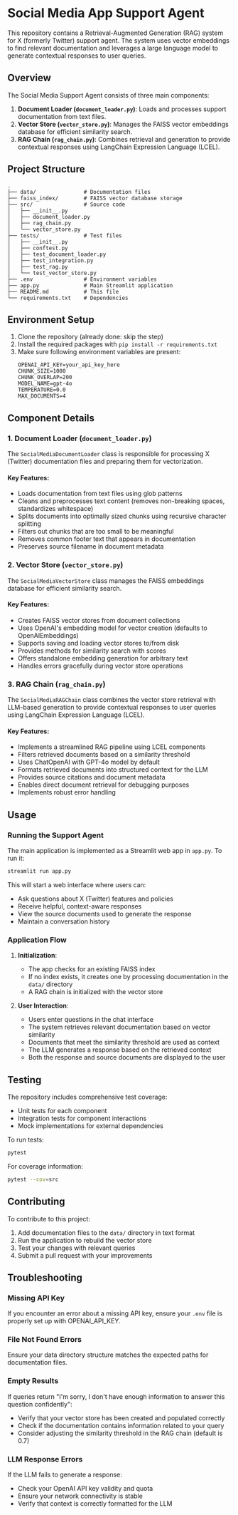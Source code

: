 # Social Media App Support Agent

This repository contains a Retrieval-Augmented Generation (RAG) system for X (formerly Twitter) support agent. The system uses vector embeddings to find relevant documentation and leverages a large language model to generate contextual responses to user queries.

## Overview

The Social Media Support Agent consists of three main components:

1. **Document Loader (`document_loader.py`)**: Loads and processes support documentation from text files.
2. **Vector Store (`vector_store.py`)**: Manages the FAISS vector embeddings database for efficient similarity search.
3. **RAG Chain (`rag_chain.py`)**: Combines retrieval and generation to provide contextual responses using LangChain Expression Language (LCEL).


## Project Structure

```
.
├── data/               # Documentation files
├── faiss_index/        # FAISS vector database storage
├── src/                # Source code
│   ├── __init__.py
│   ├── document_loader.py
│   ├── rag_chain.py
│   └── vector_store.py
├── tests/              # Test files
│   ├── __init__.py
│   ├── conftest.py
│   ├── test_document_loader.py
│   ├── test_integration.py
│   ├── test_rag.py
│   └── test_vector_store.py
├── .env                # Environment variables
├── app.py              # Main Streamlit application
├── README.md           # This file
└── requirements.txt    # Dependencies
```



## Environment Setup

1. Clone the repository (already done: skip the step)
2. Install the required packages with `pip install -r requirements.txt`
3. Make sure following environment variables are present:
   ```
   OPENAI_API_KEY=your_api_key_here
   CHUNK_SIZE=1000
   CHUNK_OVERLAP=200
   MODEL_NAME=gpt-4o
   TEMPERATURE=0.0
   MAX_DOCUMENTS=4
   ```

## Component Details

### 1. Document Loader (`document_loader.py`)

The `SocialMediaDocumentLoader` class is responsible for processing X (Twitter) documentation files and preparing them for vectorization.

#### Key Features:

- Loads documentation from text files using glob patterns
- Cleans and preprocesses text content (removes non-breaking spaces, standardizes whitespace)
- Splits documents into optimally sized chunks using recursive character splitting
- Filters out chunks that are too small to be meaningful
- Removes common footer text that appears in documentation
- Preserves source filename in document metadata

### 2. Vector Store (`vector_store.py`)

The `SocialMediaVectorStore` class manages the FAISS embeddings database for efficient similarity search.

#### Key Features:

- Creates FAISS vector stores from document collections
- Uses OpenAI's embedding model for vector creation (defaults to OpenAIEmbeddings)
- Supports saving and loading vector stores to/from disk
- Provides methods for similarity search with scores
- Offers standalone embedding generation for arbitrary text
- Handles errors gracefully during vector store operations

### 3. RAG Chain (`rag_chain.py`)

The `SocialMediaRAGChain` class combines the vector store retrieval with LLM-based generation to provide contextual responses to user queries using LangChain Expression Language (LCEL).

#### Key Features:

- Implements a streamlined RAG pipeline using LCEL components
- Filters retrieved documents based on a similarity threshold
- Uses ChatOpenAI with GPT-4o model by default
- Formats retrieved documents into structured context for the LLM
- Provides source citations and document metadata
- Enables direct document retrieval for debugging purposes
- Implements robust error handling

## Usage

### Running the Support Agent

The main application is implemented as a Streamlit web app in `app.py`. To run it:

```bash
streamlit run app.py
```

This will start a web interface where users can:
- Ask questions about X (Twitter) features and policies
- Receive helpful, context-aware responses
- View the source documents used to generate the response
- Maintain a conversation history

### Application Flow

1. **Initialization**:
   - The app checks for an existing FAISS index
   - If no index exists, it creates one by processing documentation in the `data/` directory
   - A RAG chain is initialized with the vector store

2. **User Interaction**:
   - Users enter questions in the chat interface
   - The system retrieves relevant documentation based on vector similarity
   - Documents that meet the similarity threshold are used as context
   - The LLM generates a response based on the retrieved context
   - Both the response and source documents are displayed to the user

## Testing

The repository includes comprehensive test coverage:

- Unit tests for each component
- Integration tests for component interactions
- Mock implementations for external dependencies

To run tests:

```bash
pytest
```

For coverage information:

```bash
pytest --cov=src
```

## Contributing

To contribute to this project:

1. Add documentation files to the `data/` directory in text format
2. Run the application to rebuild the vector store
3. Test your changes with relevant queries
4. Submit a pull request with your improvements

## Troubleshooting

### Missing API Key
If you encounter an error about a missing API key, ensure your `.env` file is properly set up with OPENAI_API_KEY.

### File Not Found Errors
Ensure your data directory structure matches the expected paths for documentation files.

### Empty Results
If queries return "I'm sorry, I don't have enough information to answer this question confidently":
- Verify that your vector store has been created and populated correctly
- Check if the documentation contains information related to your query
- Consider adjusting the similarity threshold in the RAG chain (default is 0.7)

### LLM Response Errors
If the LLM fails to generate a response:
- Check your OpenAI API key validity and quota
- Ensure your network connectivity is stable
- Verify that context is correctly formatted for the LLM